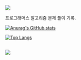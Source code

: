 
<img src="https://capsule-render.vercel.app/api?type=waving&color=BDBDC8&height=150&section=header" />

프로그래머스 알고리즘 문제 풀이 기록.

[![Anurag's GitHub stats](https://github-readme-stats.vercel.app/api?username=ellen24k)](https://github.com/ellen24k/github-readme-stats)


[![Top Langs](https://github-readme-stats.vercel.app/api/top-langs/?username=ellen24k)](https://github.com/anuraghazra/github-readme-stats)

<br>
<img src="https://capsule-render.vercel.app/api?type=waving&color=BDBDC8&height=150&section=footer" />
